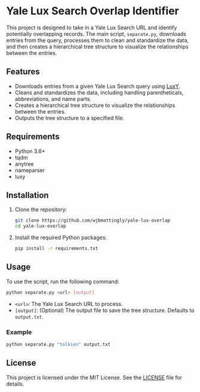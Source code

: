 # Yale Lux Search Overlap Identifier

This project is designed to take in a Yale Lux Search URL and identify potentially overlapping records. The main script, `separate.py`, downloads entries from the query, processes them to clean and standardize the data, and then creates a hierarchical tree structure to visualize the relationships between the entries.

## Features

- Downloads entries from a given Yale Lux Search query using [LuxY](https://github.com/project-lux/luxy).
- Cleans and standardizes the data, including handling parentheticals, abbreviations, and name parts.
- Creates a hierarchical tree structure to visualize the relationships between the entries.
- Outputs the tree structure to a specified file.

## Requirements

- Python 3.6+
- tqdm
- anytree
- nameparser
- luxy
## Installation

1. Clone the repository:

    ```sh
    git clone https://github.com/wjbmattingly/yale-lux-overlap
    cd yale-lux-overlap
    ```

2. Install the required Python packages:

    ```sh
    pip install -r requirements.txt
    ```

## Usage

To use the script, run the following command:

```sh
python separate.py <url> [output]
```

- `<url>`: The Yale Lux Search URL to process.
- `[output]`: (Optional) The output file to save the tree structure. Defaults to `output.txt`.

### Example

```sh
python separate.py "tolkien" output.txt
```

## License

This project is licensed under the MIT License. See the [LICENSE](LICENSE) file for details.
